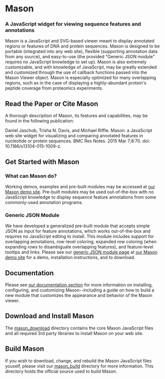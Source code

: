 # Mason
### A JavaScript widget for viewing sequence features and annotations

Mason is a JavaScript and SVG-based viewer meant to display annotated regions or features of DNA and protein sequences. Mason is designed to be portable (integrated into any web site), flexible (supporting annotation data from any source), and easy-to-use (the provided "Generic JSON module" requires no JavaScript knowledge to set up). Mason is also extremely customizable, and with knowledge of JavaScript, may be greatly extended and customized through the use of callback functions passed into the Mason Viewer object. Mason is especially optimized for many overlapping regions, such as in the case of displaying a highly-abundant protein's peptide coverage from proteomics experiments.

## Read the Paper or Cite Mason
A thorough description of Mason, its features and capabilities, may be found in the following publication:

Daniel Jaschob, Trisha N. Davis, and Michael Riffle. Mason: a JavaScript web site widget for visualizing and comparing annotated features in nucleotide or protein sequences. BMC Res Notes. 2015 Mar 7;8:70. doi: 10.1186/s13104-015-1009-z.

## Get Started with Mason

### What can Mason do?
Working demos, examples and pre-built modules may be accessed at <a href="http://www.yeastrc.org/mason">our Mason demo site</a>. Pre-built modules may be used out-of-the-box with no JavaScript knowledge to display sequence feature annotations from some commonly-used annotation programs.

### Generic JSON Module
We have developed a generalized pre-built module that accepts simple JSON as input for feature annotations, which works out-of-the-box and requires no JavaScript editing to install. This module includes support for overlapping annotations, row-level coloring, expanded row coloring (when expanding rows to disambiguate overlapping features), and feature-level tooltips and links. Please see our <a href="http://www.yeastrc.org/mason/Pre_Built_Modules/Generic_JSON/example_generic_json.html">generic JSON module page</a> at <a href="http://www.yeastrc.org/mason">our Mason demo site</a> for a demo, installation instructions, and to download.


## Documentation
Please see <a href="mason_doc">our documentation section</a> for more information on installing, configuring, and customizing Mason--including a guide on how to build a new module that customizes the appearance and behavior of the Mason viewer.

## Download and Install Mason
The <a href="mason_download">mason_download</a> directory contains the core Mason JavaScript files and all required 3rd party libraries to install Mason on your web site. 


## Build Mason
If you wish to download, change, and rebuild the Mason JavaScript files youself, please visit our <a href="mason_build">mason_build</a> directory for more information. This directory holds the official source used to build Mason.

